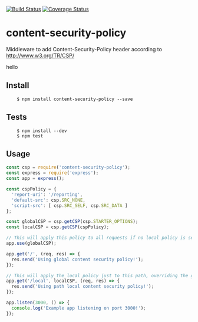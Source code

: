 [![Build Status](https://travis-ci.com/erdtman/content-security-policy.svg?branch=master)](https://travis-ci.com/erdtman/content-security-policy)
[![Coverage Status](https://coveralls.io/repos/github/erdtman/content-security-policy/badge.svg?branch=master)](https://coveralls.io/github/erdtman/content-security-policy?branch=master)
# content-security-policy
Middleware to add Content-Security-Policy header according to http://www.w3.org/TR/CSP/

hello

## Install
```
    $ npm install content-security-policy --save
```
## Tests
```
    $ npm install --dev
    $ npm test
```
## Usage
```js
const csp = require('content-security-policy');
const express = require('express');
const app = express();

const cspPolicy = {
  'report-uri': '/reporting',
  'default-src': csp.SRC_NONE,
  'script-src': [ csp.SRC_SELF, csp.SRC_DATA ]
};

const globalCSP = csp.getCSP(csp.STARTER_OPTIONS);
const localCSP = csp.getCSP(cspPolicy);

// This will apply this policy to all requests if no local policy is set
app.use(globalCSP);

app.get('/', (req, res) => {
  res.send('Using global content security policy!');
});

// This will apply the local policy just to this path, overriding the globla policy
app.get('/local', localCSP, (req, res) => {
  res.send('Using path local content security policy!');
});

app.listen(3000, () => {
  console.log('Example app listening on port 3000!');
});

```
